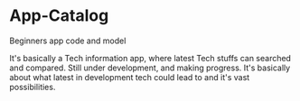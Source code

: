 # App-Catalog
Beginners app code and model

It's basically a Tech information app, where latest Tech stuffs can searched and compared.
Still under development, and making progress. 
It's basically about what latest in development tech could lead to and it's vast possibilities.
